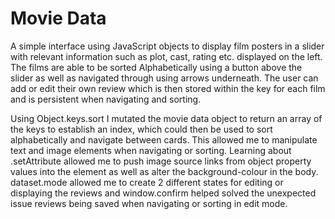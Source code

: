 # Movie Data

A simple interface using JavaScript objects to display film posters in a slider with relevant information such as plot, cast, rating etc. displayed on the left. The films are able to be sorted Alphabetically using a button above the slider as well as navigated through using arrows underneath. The user can add or edit their own review which is then stored within the key for each film and is persistent when navigating and sorting.

Using Object.keys.sort I mutated the movie data object to return an array of the keys to establish an index, which could then be used to sort alphabetically and navigate between cards. This allowed me to manipulate text and image elements when navigating or sorting. Learning about .setAttribute allowed me to push image source links from object property values into the element as well as alter the background-colour in the body. dataset.mode allowed me to create 2 different states for editing or displaying the reviews and window.confirm helped solved the unexpected issue reviews being saved when navigating or sorting in edit mode.
